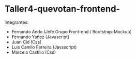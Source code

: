 # Taller4-quevotan-frontend-


Integrantes:<br />

- Fernando Aedo (Jefe Grupo Front-end / Bootstrap-Mockup)<br />
- Fernando Yañez (Javascript)<br />
- Juan Cid (Css)<br />
- Luis Camilo Ferreira (Javascript)<br />
- Marcelo Castillo (Css)<br />
